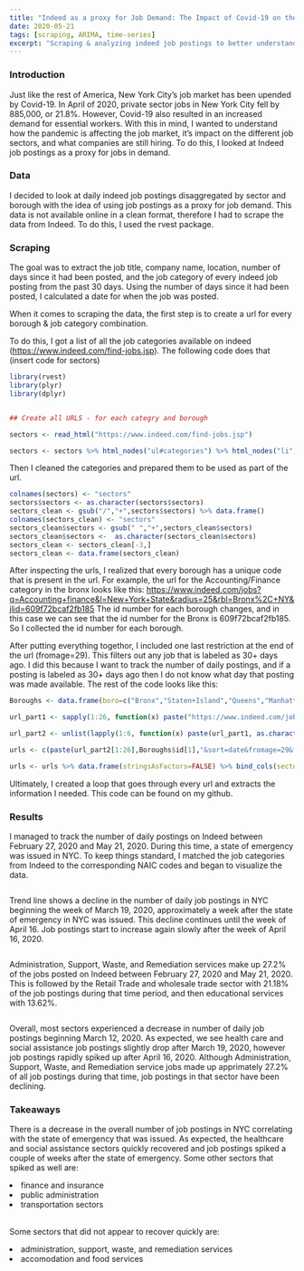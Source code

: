 ```yaml
---
title: "Indeed as a proxy for Job Demand: The Impact of Covid-19 on the Job Market"
date: 2020-05-21
tags: [scraping, ARIMA, time-series]
excerpt: "Scraping & analyzing indeed job postings to better understand the impact of Covid-19 on the New York City job market"
---
```


### Introduction
Just like the rest of America, New York City’s job market has been upended by Covid-19. In April of 2020, private sector jobs in New York City fell by 885,000, or 21.8%. However, Covid-19 also resulted in an increased demand for essential workers. With this in mind, I wanted to understand how the pandemic is affecting the job market, it’s impact on the different job sectors, and what companies are still hiring. To do this, I looked at Indeed job postings as a proxy for jobs in demand.

### Data
I decided to look at daily indeed job postings disaggregated by sector and borough with the idea of using job postings as a proxy for job demand. This data is not available online in a clean format, therefore I had to scrape the data from Indeed. To do this, I used the rvest package.  

### Scraping
The goal was to extract the job title, company name, location, number of days since it had been posted, and the job category of every indeed job posting from the past 30 days. Using the number of days since it had been posted, I calculated a date for when the job was posted.

When it comes to scraping the data, the first step is to create a url for every borough & job category combination. 

To do this, I got a list of all the job categories available on indeed (https://www.indeed.com/find-jobs.jsp). The following code does that (insert code for sectors)

```r
library(rvest)
library(plyr)
library(dplyr)


## Create all URLS - for each categry and borough

sectors <- read_html("https://www.indeed.com/find-jobs.jsp")

sectors <- sectors %>% html_nodes("ul#categories") %>% html_nodes("li") %>% html_text() %>% data.frame()
```

Then I cleaned the categories and prepared them to be used as part of the url. 

```r
colnames(sectors) <- "sectors"
sectors$sectors <- as.character(sectors$sectors)
sectors_clean <- gsub("/","+",sectors$sectors) %>% data.frame()
colnames(sectors_clean) <- "sectors"
sectors_clean$sectors <- gsub(" ","+",sectors_clean$sectors)
sectors_clean$sectors <-  as.character(sectors_clean$sectors)
sectors_clean <- sectors_clean[-3,]
sectors_clean <- data.frame(sectors_clean)

```

After inspecting the urls, I realized that every borough has a unique code that is present in the url. For example, the url for the Accounting/Finance category in the bronx looks like this: https://www.indeed.com/jobs?q=Accounting+finance&l=New+York+State&radius=25&rbl=Bronx%2C+NY&jlid=609f72bcaf2fb185
The id number for each borough changes, and in this case we can see that the id number for the Bronx is 609f72bcaf2fb185. So I collected the id number for each borough.

After putting everything togethor, I included one last restriction at the end of the url (fromage=29). This filters out any job that is labeled as 30+ days ago. I did this because I want to track the number of daily postings, and if a posting is labeled as 30+ days ago then I do not know what day that posting was made available. The rest of the code looks like this:

```r
Boroughs <- data.frame(boro=c("Bronx","Staten+Island","Queens","Manhattan","Brooklyn","New+York"), id=c("609f72bcaf2fb185","92f5613fae65555c", "a036f550dfd81ea4", "ea5405905f293f14", "e69692d64317994a", "45f6c4ded55c00bf"))

url_part1 <- sapply(1:26, function(x) paste("https://www.indeed.com/jobs?q=",sectors_clean$sectors[x],"&l=New+York+State&radius=25&rbl=", sep="")) 

url_part2 <- unlist(lapply(1:6, function(x) paste(url_part1, as.character(Boroughs$boro)[x],"%2C+NY&jlid=", sep="")))

urls <- c(paste(url_part2[1:26],Boroughs$id[1],"&sort=date&fromage=29&filter=0", sep = ""), paste(url_part2[27:52],Boroughs$id[2],"&sort=date&fromage=29&filter=0", sep = ""), paste(url_part2[53:78],Boroughs$id[3],"&sort=date&fromage=29&filter=0", sep = ""), paste(url_part2[79:104],Boroughs$id[4],"&sort=date&fromage=29&filter=0", sep = ""), paste(url_part2[105:130],Boroughs$id[5],"&sort=date&fromage=29&filter=0", sep = ""), paste(url_part2[131:156],Boroughs$id[6],"&sort=date&fromage=29&filter=0", sep = ""))

urls <- urls %>% data.frame(stringsAsFactors=FALSE) %>% bind_cols(sectors=data.frame(rep(sectors_clean$sectors,6), stringsAsFactors=FALSE))
```

Ultimately, I created a loop that goes through every url and extracts the information I needed. This code can be found on my github.

### Results
I managed to track the number of daily postings on Indeed between February 27, 2020 and May 21, 2020. During this time, a state of emergency was issued in NYC. To keep things standard, I matched the job categories from Indeed to the corresponding NAIC codes and began to visualize the data.

<p align="center">
<img src="{{ site.url }}{{ site.baseurl }}/images/NYC_Postings.png" alt="" align="middle">
</p>

Trend line shows a decline in the number of daily job postings in NYC beginning the week of March 19, 2020, approximately a week after the state of emergency in NYC was issued. This decline continues until the week of April 16. Job postings start to increase again slowly after the week of April 16, 2020.

<p align="center">
<img src="{{ site.url }}{{ site.baseurl }}/images/percent_sectors.png" alt="" align="middle">
</p>

Administration, Support, Waste, and Remediation services make up 27.2% of the jobs posted on Indeed between February 27, 2020 and May 21, 2020. This is followed by the Retail Trade and wholesale trade sector with 21.18% of the job postings during that time period, and then educational services with 13.62%.

<p align="center">
<img src="{{ site.url }}{{ site.baseurl }}/images/trend_sectors.png" alt="" align="middle">
</p>

Overall, most sectors experienced a decrease in number of daily job postings beginning March 12, 2020. As expected, we see health care and social assistance job postings slightly drop after March 19, 2020, however job postings rapidly spiked up after April 16, 2020. Although Administration, Support, Waste, and Remediation service jobs made up apprimately 27.2% of all job postings during that time, job postings in that sector have been declining.


### Takeaways
There is a decrease in the overall number of job postings in NYC correlating with the state of emergency that was issued.
As expected, the healthcare and social assistance sectors quickly recovered and job postings spiked a couple of weeks after the state of emergency. 
Some other sectors that spiked as well are:
<li>finance and insurance</li>
<li>public administration</li>
<li>transportation sectors</li><br>

Some sectors that did not appear to recover quickly are:
<li>administration, support, waste, and remediation services</li>
<li>accomodation and food services</li>


